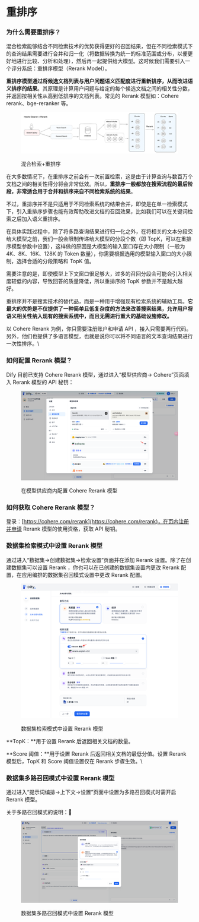 # 重排序

### 为什么需要重排序？

混合检索能够结合不同检索技术的优势获得更好的召回结果，但在不同检索模式下的查询结果需要进行合并和归一化（将数据转换为统一的标准范围或分布，以便更好地进行比较、分析和处理），然后再一起提供给大模型。这时候我们需要引入一个评分系统：重排序模型（Rerank Model）。

**重排序模型通过将候选文档列表与用户问题语义匹配度进行重新排序，从而改进语义排序的结果**。其原理是计算用户问题与给定的每个候选文档之间的相关性分数，并返回按相关性从高到低排序的文档列表。常见的 Rerank 模型如：Cohere rerank、bge-reranker 等。

<figure><img src="../../../.gitbook/assets/image (128).png" alt=""><figcaption><p>混合检索+重排序</p></figcaption></figure>

在大多数情况下，在重排序之前会有一次前置检索，这是由于计算查询与数百万个文档之间的相关性得分将会非常低效。所以，**重排序一般都放在搜索流程的最后阶段，非常适合用于合并和排序来自不同检索系统的结果**。

不过，重排序并不是只适用于不同检索系统的结果合并，即使是在单一检索模式下，引入重排序步骤也能有效帮助改进文档的召回效果，比如我们可以在关键词检索之后加入语义重排序。

在具体实践过程中，除了将多路查询结果进行归一化之外，在将相关的文本分段交给大模型之前，我们一般会限制传递给大模型的分段个数（即 TopK，可以在重排序模型参数中设置），这样做的原因是大模型的输入窗口存在大小限制（一般为 4K、8K、16K、128K 的 Token 数量），你需要根据选用的模型输入窗口的大小限制，选择合适的分段策略和 TopK 值。

需要注意的是，即使模型上下文窗口很足够大，过多的召回分段会可能会引入相关度较低的内容，导致回答的质量降低，所以重排序的 TopK 参数并不是越大越好。

重排序并不是搜索技术的替代品，而是一种用于增强现有检索系统的辅助工具。**它最大的优势是不仅提供了一种简单且低复杂度的方法来改善搜索结果，允许用户将语义相关性纳入现有的搜索系统中，而且无需进行重大的基础设施修改。**

以 Cohere Rerank 为例，你只需要注册账户和申请 API ，接入只需要两行代码。另外，他们也提供了多语言模型，也就是说你可以将不同语言的文本查询结果进行一次性排序。\\

### 如何配置 Rerank 模型？

Dify 目前已支持 Cohere Rerank 模型，通过进入“模型供应商-> Cohere”页面填入 Rerank 模型的 API 秘钥：

<figure><img src="../../../.gitbook/assets/image (112).png" alt=""><figcaption><p>在模型供应商内配置 Cohere Rerank 模型</p></figcaption></figure>

###

### 如何获取 Cohere Rerank 模型？

登录：[https://cohere.com/rerank](https://cohere.com/rerank)，在页内注册并申请 Rerank 模型的使用资格，获取 API 秘钥。

###

### 数据集检索模式中设置 Rerank 模型

通过进入“数据集->创建数据集->检索设置”页面并在添加 Rerank 设置。除了在创建数据集可以设置 Rerank ，你也可以在已创建的数据集设置内更改 Rerank 配置，在应用编排的数据集召回模式设置中更改 Rerank 配置。

<figure><img src="../../../.gitbook/assets/image (1) (1) (1) (1) (1).png" alt="" width="563"><figcaption><p>数据集检索模式中设置 Rerank 模型</p></figcaption></figure>

\*\*TopK：\*\*用于设置 Rerank 后返回相关文档的数量。

\*\*Score 阈值：\*\*用于设置 Rerank 后返回相关文档的最低分值。设置 Rerank 模型后，TopK 和 Score 阈值设置仅在 Rerank 步骤生效。\\

### 数据集多路召回模式中设置 Rerank 模型

通过进入“提示词编排->上下文->设置”页面中设置为多路召回模式时需开启 Rerank 模型。

关于多路召回模式的说明：🔗

<figure><img src="../../../.gitbook/assets/image (1) (1) (1) (1) (1) (1).png" alt=""><figcaption><p>数据集多路召回模式中设置 Rerank 模型</p></figcaption></figure>
